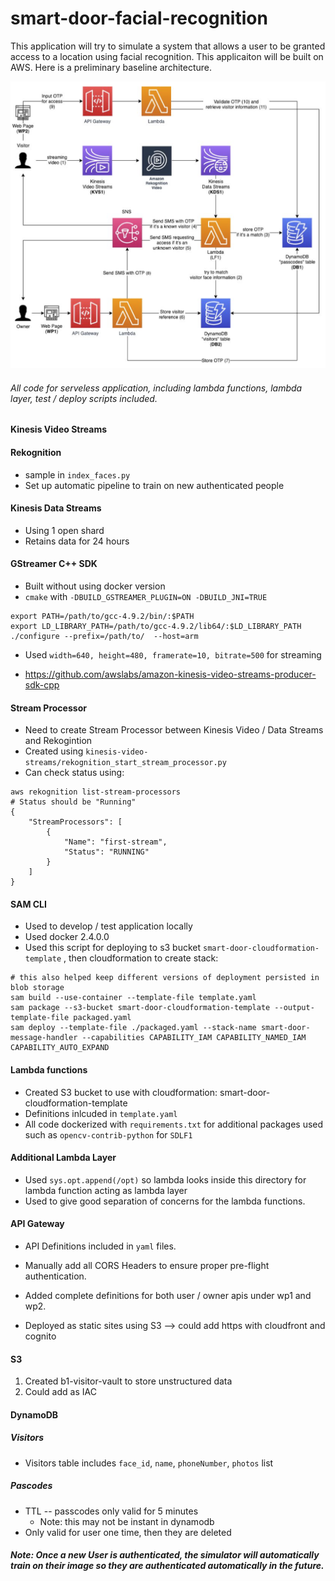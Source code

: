 # smart-door-facial-recognition



This application will try to simulate a system that allows a user to be granted access to a location using facial recognition. This applicaiton will be built on AWS. Here is a preliminary baseline architecture. 



![](images/door-architecture.png)



###### All code for serveless application, including lambda functions, lambda layer, test / deploy scripts included.



#### Kinesis Video Streams

#### Rekognition

* sample in `index_faces.py`
* Set up automatic pipeline to train on new authenticated people

#### Kinesis Data Streams

* Using 1 open shard
* Retains data for 24 hours 

#### GStreamer C++ SDK

* Built without using docker version
* `cmake` with `-DBUILD_GSTREAMER_PLUGIN=ON -DBUILD_JNI=TRUE`

```shell
export PATH=/path/to/gcc-4.9.2/bin/:$PATH
export LD_LIBRARY_PATH=/path/to/gcc-4.9.2/lib64/:$LD_LIBRARY_PATH
./configure --prefix=/path/to/  --host=arm
```

* Used `width=640, height=480, framerate=10, bitrate=500` for streaming

* https://github.com/awslabs/amazon-kinesis-video-streams-producer-sdk-cpp

#### Stream Processor

* Need to create Stream Processor between Kinesis Video / Data Streams and Rekogintion
* Created using `kinesis-video-streams/rekognition_start_stream_processor.py` 
* Can check status using: 

```shell
aws rekognition list-stream-processors
# Status should be "Running"
{
    "StreamProcessors": [
        {
            "Name": "first-stream",
            "Status": "RUNNING"
        }
    ]
}
```



#### SAM CLI

* Used to develop / test application locally
* Used docker 2.4.0.0
* Used this script for deploying to s3 bucket `smart-door-cloudformation-template` , then cloudformation to create stack:

```shell
# this also helped keep different versions of deployment persisted in blob storage
sam build --use-container --template-file template.yaml
sam package --s3-bucket smart-door-cloudformation-template --output-template-file packaged.yaml
sam deploy --template-file ./packaged.yaml --stack-name smart-door-message-handler --capabilities CAPABILITY_IAM CAPABILITY_NAMED_IAM CAPABILITY_AUTO_EXPAND
```



####  Lambda functions

* Created S3 bucket to use with cloudformation: smart-door-cloudformation-template
* Definitions inlcuded in `template.yaml` 
* All code dockerized with `requirements.txt` for additional packages used such as `opencv-contrib-python` for `SDLF1`

#### Additional Lambda Layer

* Used `sys.opt.append(/opt)` so lambda looks inside this directory for lambda function acting as lambda layer
* Used to give good separation of concerns for the lambda functions.

#### API Gateway
* API Definitions included in `yaml` files.
* Manually add all CORS Headers to ensure proper pre-flight authentication.

* Added complete definitions for both user / owner apis under wp1 and wp2.

* Deployed as static sites using S3 --> could add https with cloudfront and cognito


#### S3
1. Created b1-visitor-vault to store unstructured data
2. Could add as IAC 

#### DynamoDB

##### Visitors

* Visitors table includes `face_id`, `name`, `phoneNumber`, `photos` list

##### Pascodes

* TTL -- passcodes only valid for 5 minutes
  * Note: this may not be instant in dynamodb
* Only valid for user one time, then they are deleted



##### Note: Once a new User is authenticated, the simulator will automatically train on their image so they are authenticated automatically in the future.
